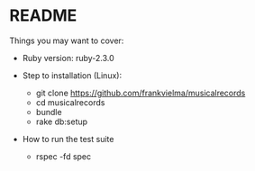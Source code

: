 # README

Things you may want to cover:

* Ruby version: ruby-2.3.0

* Step to installation (Linux):
  - git clone https://github.com/frankvielma/musicalrecords
  - cd musicalrecords
  - bundle
  - rake db:setup

* How to run the test suite
  - rspec -fd spec

